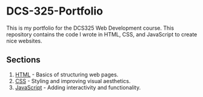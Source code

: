 # DCS-325-Portfolio

This is my portfolio for the DCS325 Web Development course. This repository contains the code I wrote in HTML, CSS, and JavaScript to create nice websites.


## Sections
1. [HTML](HTML/) - Basics of structuring web pages.
2. [CSS](CSS/) - Styling and improving visual aesthetics.
3. [JavaScript](JavaScript/) - Adding interactivity and functionality.
